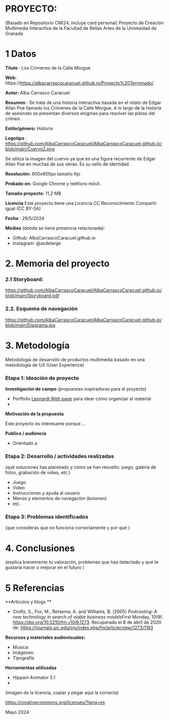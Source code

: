 # PROYECTO: 

(Basado en Repositorio CMI24, incluye card personal)
Proyecto de Creación Multimedia Interactiva de la  Facultad de Bellas Artes de la Univesidad de Granada



# 1 Datos 



**Titulo** : Los Crímenes de la Calle Morgue


**Web:**   https://https://albacarrascocaracuel.github.io/Proyecto%20Terminado/

**Autor:**  Alba Carrasco Caracuel

**Resumen** : Se trata de una historia interactiva basada en el relato de Edgar Allan Poe llamado los Crímenes de la Calle Morgue. A lo largo de la historia de asesinato se presentan diversos enigmas para resolver las pistas del crímen. 

**Estilo/género:**  Historia

**Logotipo** : https://github.com/AlbaCarrascoCaracuel/AlbaCarrascoCaracuel.github.io/blob/main/Cuervo2.png

Se utiliza la imagen del cuervo ya que es una figura recurrente de Edgar Allan Poe en muchas de sus obras. Es su sello de identidad.

**Resolución:** 800x600px tamaño fijo

**Probado en:**  Google Chrome y teléfono móvil.

**Tamaño proyecto:** 11,2 MB 

**Licencia** Este proyecto tiene una Licencia CC Reconocimiento Compartir igual (CC BY-SA)

**Fecha** : 29/5/2024

**Medios** (donde se tiene presencia relacionada):

- Github: AlbaCarrascoCaracuel.github.io
- Instagram: @axdelarge



# 2. Memoria del proyecto 

### 2.1 Storyboard: 

https://github.com/AlbaCarrascoCaracuel/AlbaCarrascoCaracuel.github.io/blob/main/Storyboard.pdf



### 2.2. Esquema de navegación 

https://github.com/AlbaCarrascoCaracuel/AlbaCarrascoCaracuel.github.io/blob/main/Diagrama.jpg




# 3. Metodología

Metodología de desarrollo de productos multimedia basado en una metodología de UX (User Experience)



### Etapa 1: Ideación de proyecto

**Investigación de campo** (propuestas inspiradoras para el proyecto)

- Portfolio [Leonardi Web page](http://www.rleonardi.com/interactive-resume/) para idear cómo organizar el material
- 



**Motivación de la propuesta** 

Este  proyecto es interesante porque ... 



**Publico / audiencia**

- Orientado a 





### Etapa 2: Desarrollo / actividades realizadas

(qué soluciones has planteado y cómo se han resuelto: juego, galería de fotos, grabación de video, etc.)

- Juego. 
- Video 
- Instrucciones y ayuda al usuario 
- Menús y elementos de navegación (botones)
- etc.



### Etapa 3: Problemas identificados

(que consideras que no  funciona correctamente y por qué )



# 4. Conclusiones 

(explica brevemente tu valoración, problemas que has detectado y que te gustaría hacer o mejorar en el futuro )







# 5 Referencias 

**Artículos y blogs ** 

- Crofts, S., Fox, M., Retsema, A. and Williams, B. (2005) *Podcasting: A new technology in search of viable business models*First Monday, 10(9). https://doi.org/10.5210/fm.v10i9.1273. Recuperado el 8 de abril de 2020 de: https://journals.uic.edu/ojs/index.php/fm/article/view/1273/1193

**Recursos y materiales audiovisuales:**

* Musica:  
* Imágenes:  
* Tipografía

**Herramientas utilizadas**

- Hippani Animator 5.1
- 



(imagen de la licencia, copiar y pegar aquí la correcta)

https://creativecommons.org/licenses/?lang=es

Mayo 2024
